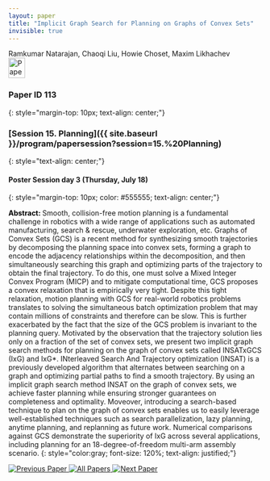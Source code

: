 ```yaml
---
layout: paper
title: "Implicit Graph Search for Planning on Graphs of Convex Sets"
invisible: true
---
```

<div class="paper-authors">
<div class="paper-author-box">
    <div class="paper-author-name">Ramkumar Natarajan, Chaoqi Liu, Howie Choset, Maxim Likhachev</div>
    <div class="paper-author-uni"></div>
</div>

</div><div class="paper-pdf">
                <div> <a href="https://www.roboticsproceedings.org/rss20/p113.pdf"><img src="{{ site.baseurl }}/images/paper_link.png" alt="Paper Website" width = "33"  height = "40"/></a> </div>
                </div>

### Paper ID 113
{: style="margin-top: 10px; text-align: center;"}

### [Session 15. Planning]({{ site.baseurl }}/program/papersession?session=15.%20Planning)
{: style="text-align: center;"}

#### Poster Session day 3 (Thursday, July 18)
{: style="margin-top: 10px; color: #555555; text-align: center;"}

<b style="color: black;">Abstract: </b>Smooth, collision-free motion planning is a fundamental challenge in robotics with a wide range of applications such as automated manufacturing, search \& rescue, underwater exploration, etc. Graphs of Convex Sets (GCS) is a recent method for synthesizing smooth trajectories by decomposing the planning space into convex sets, forming a graph to encode the adjacency relationships within the decomposition, and then simultaneously searching this graph and optimizing parts of the trajectory to obtain the final trajectory. To do this, one must solve a Mixed Integer Convex Program (MICP) and to mitigate computational time, GCS proposes a convex relaxation that is empirically very tight. Despite this tight relaxation, motion planning with GCS for real-world robotics problems translates to solving the simultaneous batch optimization problem that may contain millions of constraints and therefore can be slow. This is further exacerbated by the fact that the size of the GCS problem is invariant to the planning query. Motivated by the observation that the trajectory solution lies only on a fraction of the set of convex sets, we present two implicit graph search methods for planning on the graph of convex sets called INSATxGCS (IxG) and IxG*. INterleaved Search And Trajectory optimization (INSAT) is a previously developed algorithm that alternates between searching on a graph and optimizing partial paths to find a smooth trajectory. By using an implicit graph search method INSAT on the graph of convex sets, we achieve faster planning while ensuring stronger guarantees on completeness and optimality. Moveover, introducing a search-based technique to plan on the graph of convex sets enables us to easily leverage well-established techniques such as search parallelization, lazy planning, anytime planning, and replanning as future work. Numerical comparisons against GCS demonstrate the superiority of IxG across several applications, including planning for an 18-degree-of-freedom multi-arm assembly scenario.
{: style="color:gray; font-size: 120%; text-align: justified;"}


<div class="paper-menu">
<a href="{{ site.baseurl }}/program/papers/112/"> <img src="{{ site.baseurl }}/images/previous_paper_icon.png" alt="Previous Paper" title="Previous Paper"/> </a>
<a href="{{ site.baseurl }}/program/papers"><img src="{{ site.baseurl }}/images/overview_icon.png" alt="All Papers" title="All Papers"/> </a>
<a href="{{ site.baseurl }}/program/papers/114/"> <img src="{{ site.baseurl }}/images/next_paper_icon.png" alt="Next Paper" title="Next Paper"/> </a>

</div>
